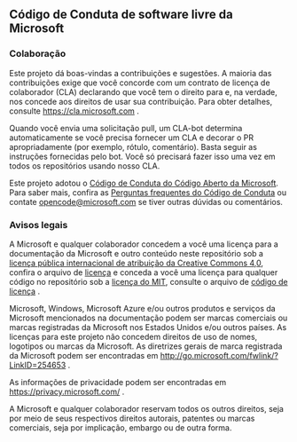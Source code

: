 ## <a name="microsoft-open-source-code-of-conduct"></a>Código de Conduta de software livre da Microsoft

### <a name="contributing"></a>Colaboração

Este projeto dá boas-vindas a contribuições e sugestões.  A maioria das contribuições exige que você concorde com um contrato de licença de colaborador (CLA) declarando que você tem o direito para e, na verdade, nos concede aos direitos de usar sua contribuição. Para obter detalhes, consulte https://cla.microsoft.com .

Quando você envia uma solicitação pull, um CLA-bot determina automaticamente se você precisa fornecer um CLA e decorar o PR apropriadamente (por exemplo, rótulo, comentário). Basta seguir as instruções fornecidas pelo bot. Você só precisará fazer isso uma vez em todos os repositórios usando nosso CLA.

Este projeto adotou o [Código de Conduta do Código Aberto da Microsoft](https://opensource.microsoft.com/codeofconduct/). Para saber mais, confira as [Perguntas frequentes do Código de Conduta](https://opensource.microsoft.com/codeofconduct/faq/) ou contate [opencode@microsoft.com](mailto:opencode@microsoft.com) se tiver outras dúvidas ou comentários.

### <a name="legal-notices"></a>Avisos legais

A Microsoft e qualquer colaborador concedem a você uma licença para a documentação da Microsoft e outro conteúdo neste repositório sob a [licença pública internacional de atribuição da Creative Commons 4,0](https://creativecommons.org/licenses/by/4.0/legalcode), confira o arquivo de [licença](LICENSE) e conceda a você uma licença para qualquer código no repositório sob a [licença do MIT](https://opensource.org/licenses/MIT), consulte o arquivo de [código de licença](LICENSE-CODE) .

Microsoft, Windows, Microsoft Azure e/ou outros produtos e serviços da Microsoft mencionados na documentação podem ser marcas comerciais ou marcas registradas da Microsoft nos Estados Unidos e/ou outros países.
As licenças para este projeto não concedem direitos de uso de nomes, logotipos ou marcas da Microsoft.
As diretrizes gerais de marca registrada da Microsoft podem ser encontradas em http://go.microsoft.com/fwlink/?LinkID=254653 .

As informações de privacidade podem ser encontradas em https://privacy.microsoft.com/ .

A Microsoft e qualquer colaborador reservam todos os outros direitos, seja por meio de seus respectivos direitos autorais, patentes ou marcas comerciais, seja por implicação, embargo ou de outra forma.
